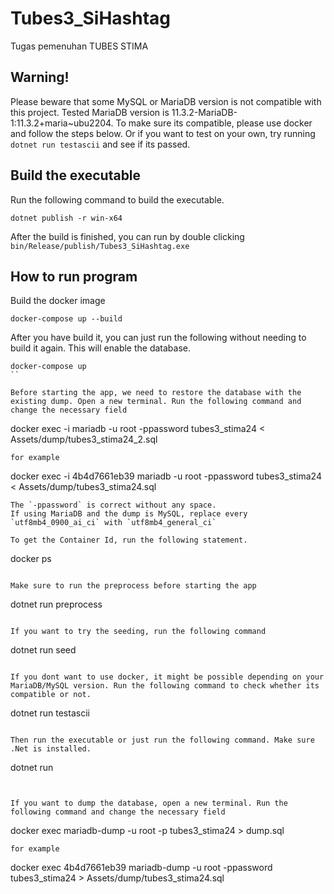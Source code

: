 # Tubes3_SiHashtag
Tugas pemenuhan TUBES STIMA

## Warning!
Please beware that some MySQL or MariaDB version is not compatible with this project. Tested MariaDB version is 11.3.2-MariaDB-1:11.3.2+maria~ubu2204. To make sure its compatible, please use docker and follow the steps below. Or if you want to test on your own, try running `dotnet run testascii` and see if its passed.

## Build the executable
Run the following command to build the executable.
```
dotnet publish -r win-x64
```
After the build is finished, you can run by double clicking `bin/Release/publish/Tubes3_SiHashtag.exe`


## How to run program
Build the docker image
```
docker-compose up --build
```

After you have build it, you can just run the following without needing to build it again. This will enable the database.
```
docker-compose up
``

Before starting the app, we need to restore the database with the existing dump. Open a new terminal. Run the following command and change the necessary field
```
docker exec -i <container id> mariadb -u root -ppassword tubes3_stima24 < Assets/dump/tubes3_stima24_2.sql
```
for example
```
docker exec -i 4b4d7661eb39 mariadb -u root -ppassword tubes3_stima24 < Assets/dump/tubes3_stima24.sql
```
The `-ppassword` is correct without any space.
If using MariaDB and the dump is MySQL, replace every `utf8mb4_0900_ai_ci` with `utf8mb4_general_ci`

To get the Container Id, run the following statement.
```
docker ps
```

Make sure to run the preprocess before starting the app
```
dotnet run preprocess
```

If you want to try the seeding, run the following command
```
dotnet run seed
```

If you dont want to use docker, it might be possible depending on your MariaDB/MySQL version. Run the following command to check whether its compatible or not.
```
dotnet run testascii
```

Then run the executable or just run the following command. Make sure .Net is installed.
```
dotnet run
```


If you want to dump the database, open a new terminal. Run the following command and change the necessary field
```
docker exec <CONTAINER ID> mariadb-dump -u root -p<password> tubes3_stima24 > dump.sql
```
for example
```
docker exec 4b4d7661eb39 mariadb-dump -u root -ppassword tubes3_stima24 > Assets/dump/tubes3_stima24.sql
```